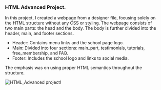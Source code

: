 ### HTML Advanced Project.

In this project, I created a webpage from a designer file, focusing solely on the HTML structure without any CSS or styling. The webpage consists of two main parts: the head and the body. The body is further divided into the header, main, and footer sections. 

- Header: Contains menu links and the school page logo.
- Main: Divided into four sections: main_part, testimonials, tutorials, free_membership, and FAQ.
- Footer: Includes the school logo and links to social media. 

The emphasis was on using proper HTML semantics throughout the structure.

![HTML_Advanced project!](https://s3.amazonaws.com/alu-intranet.hbtn.io/uploads/medias/2021/4/97c8976d2ff5ff1871d7a0815b72773379df6acb.jpg?X-Amz-Algorithm=AWS4-HMAC-SHA256&X-Amz-Credential=AKIARDDGGGOUZTW2RLVB%2F20240525%2Fus-east-1%2Fs3%2Faws4_request&X-Amz-Date=20240525T135536Z&X-Amz-Expires=86400&X-Amz-SignedHeaders=host&X-Amz-Signature=d262d3a123d26fcb2ec17c7cc5f1d2f2f16b5a3813db6d310a11cde2c7882075)
